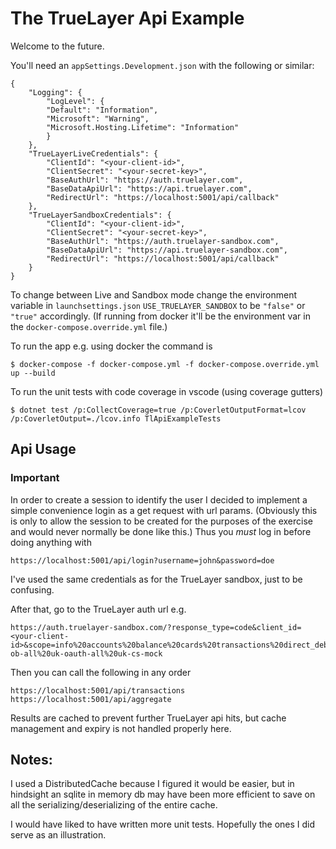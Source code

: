 # The TrueLayer Api Example

Welcome to the future.

You'll need an `appSettings.Development.json` with the following or similar:

    {
        "Logging": {
            "LogLevel": {
            "Default": "Information",
            "Microsoft": "Warning",
            "Microsoft.Hosting.Lifetime": "Information"
            }
        },
        "TrueLayerLiveCredentials": {
            "ClientId": "<your-client-id>",
            "ClientSecret": "<your-secret-key>",
            "BaseAuthUrl": "https://auth.truelayer.com",
            "BaseDataApiUrl": "https://api.truelayer.com",
            "RedirectUrl": "https://localhost:5001/api/callback"
        },
        "TrueLayerSandboxCredentials": {
            "ClientId": "<your-client-id>",
            "ClientSecret": "<your-secret-key>",
            "BaseAuthUrl": "https://auth.truelayer-sandbox.com",
            "BaseDataApiUrl": "https://api.truelayer-sandbox.com",
            "RedirectUrl": "https://localhost:5001/api/callback"
        }
    }

To change between Live and Sandbox mode change the environment variable in `launchsettings.json` `USE_TRUELAYER_SANDBOX` to be `"false"` or `"true"` accordingly. (If running from docker it'll be the environment var in the `docker-compose.override.yml` file.)

To run the app e.g. using docker the command is

    $ docker-compose -f docker-compose.yml -f docker-compose.override.yml up --build

To run the unit tests with code coverage in vscode (using coverage gutters)

    $ dotnet test /p:CollectCoverage=true /p:CoverletOutputFormat=lcov /p:CoverletOutput=./lcov.info TlApiExampleTests

## Api Usage

### Important

In order to create a session to identify the user I decided to implement a simple convenience login as a get request with url params. (Obviously this is only to allow the session to be created for the purposes of the exercise and would never normally be done like this.) Thus you _must_ log in before doing anything with

    https://localhost:5001/api/login?username=john&password=doe

I've used the same credentials as for the TrueLayer sandbox, just to be confusing.

After that, go to the TrueLayer auth url e.g.

    https://auth.truelayer-sandbox.com/?response_type=code&client_id=<your-client-id>&scope=info%20accounts%20balance%20cards%20transactions%20direct_debits%20standing_orders%20offline_access&redirect_uri=https://localhost:5001/api/callback&providers=uk-ob-all%20uk-oauth-all%20uk-cs-mock

Then you can call the following in any order

    https://localhost:5001/api/transactions
    https://localhost:5001/api/aggregate

Results are cached to prevent further TrueLayer api hits, but cache management and expiry is not handled properly here.

## Notes:

I used a DistributedCache because I figured it would be easier, but in hindsight an sqlite in memory db may have been more efficient to save on all the serializing/deserializing of the entire cache.

I would have liked to have written more unit tests. Hopefully the ones I did serve as an illustration.
